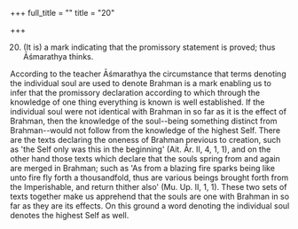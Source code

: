 +++
full_title = ""
title = "20"

+++


20. (It is) a mark indicating that the promissory statement is proved; thus Āśmarathya thinks.

According to the teacher Āśmarathya the circumstance that terms denoting the individual soul are used to denote Brahman is a mark enabling us to infer that the promissory declaration according to which through the knowledge of one thing everything is known is well established. If the individual soul were not identical with Brahman in so far as it is the effect of Brahman, then the knowledge of the soul--being something distinct from Brahman--would not follow from the knowledge of the highest Self. There are the texts declaring the oneness of Brahman previous to creation, such as 'the Self only was this in the beginning' (Ait. Ār. II, 4, 1, 1), and on the other hand those texts which declare that the souls spring from and again are merged in Brahman; such as 'As from a blazing fire sparks being like unto fire fly forth a thousandfold, thus are various beings brought forth from the Imperishable, and return thither also' (Mu. Up. II, 1, 1). These two sets of texts together make us apprehend that the souls are one with Brahman in so far as they are its effects. On this ground a word denoting the individual soul denotes the highest Self as well.

